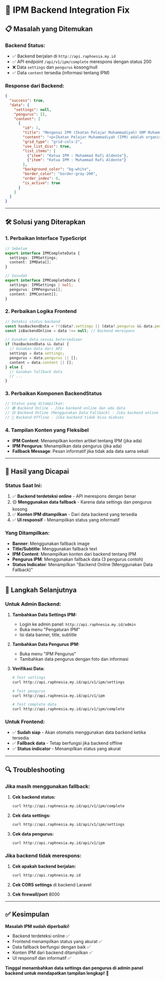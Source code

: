 # 🔧 IPM Backend Integration Fix

## 📋 Masalah yang Ditemukan

### **Backend Status:**
- ✅ Backend berjalan di `http://api.raphnesia.my.id`
- ✅ API endpoint `/api/v1/ipm/complete` merespons dengan status 200
- ❌ Data `settings` dan `pengurus` kosong/null
- ✅ Data `content` tersedia (informasi tentang IPM)

### **Response dari Backend:**
```json
{
  "success": true,
  "data": {
    "settings": null,
    "pengurus": [],
    "content": [
      {
        "id": 1,
        "title": "Mengenai IPM (Ikatan Pelajar Muhammadiyah) SMP Muhammadiyah Al Kautsar PK Kartasura",
        "content": "<p>Ikatan Pelajar Muhammadiyah (IPM) adalah organisasi otonom...</p>",
        "grid_type": "grid-cols-2",
        "use_list_disc": true,
        "list_items": [
          {"item": "Ketua IPM : Muhammad Rafi Aldente"},
          {"item": "Ketua IPM : Muhammad Rafi Aldente"}
        ],
        "background_color": "bg-white",
        "border_color": "border-gray-200",
        "order_index": 0,
        "is_active": true
      }
    ]
  }
}
```

---

## 🛠️ Solusi yang Diterapkan

### **1. Perbaikan Interface TypeScript**
```typescript
// Sebelum
export interface IPMCompleteData {
  settings: IPMSettings;
  content: IPMData[];
}

// Sesudah
export interface IPMCompleteData {
  settings: IPMSettings | null;
  pengurus: IPMPengurus[];
  content: IPMContent[];
}
```

### **2. Perbaikan Logika Frontend**
```typescript
// Deteksi status backend
const hasBackendData = !!(data?.settings || (data?.pengurus && data.pengurus.length > 0) || (data?.content && data.content.length > 0));
const isBackendOnline = data !== null; // Backend merespons

// Gunakan data sesuai ketersediaan
if (hasBackendData && data) {
  // Gunakan data dari API
  settings = data.settings;
  pengurus = data.pengurus || [];
  content = data.content || [];
} else {
  // Gunakan fallback data
  // ...
}
```

### **3. Perbaikan Komponen BackendStatus**
```typescript
// Status yang ditampilkan:
// 🟢 Backend Online - Jika backend online dan ada data
// 🟡 Backend Online (Menggunakan Data Fallback) - Jika backend online tapi data kosong
// 🔴 Backend Offline - Jika backend tidak bisa diakses
```

### **4. Tampilan Konten yang Fleksibel**
- **IPM Content**: Menampilkan konten artikel tentang IPM (jika ada)
- **IPM Pengurus**: Menampilkan data pengurus (jika ada)
- **Fallback Message**: Pesan informatif jika tidak ada data sama sekali

---

## 🎯 Hasil yang Dicapai

### **Status Saat Ini:**
1. ✅ **Backend terdeteksi online** - API merespons dengan benar
2. 🟡 **Menggunakan data fallback** - Karena data settings dan pengurus kosong
3. ✅ **Konten IPM ditampilkan** - Dari data backend yang tersedia
4. ✅ **UI responsif** - Menampilkan status yang informatif

### **Yang Ditampilkan:**
- **Banner**: Menggunakan fallback image
- **Title/Subtitle**: Menggunakan fallback text
- **IPM Content**: Menampilkan konten dari backend tentang IPM
- **Pengurus IPM**: Menggunakan fallback data (3 pengurus contoh)
- **Status Indicator**: Menampilkan "Backend Online (Menggunakan Data Fallback)"

---

## 📝 Langkah Selanjutnya

### **Untuk Admin Backend:**
1. **Tambahkan Data Settings IPM:**
   - Login ke admin panel: `http://api.raphnesia.my.id/admin`
   - Buka menu "Pengaturan IPM"
   - Isi data banner, title, subtitle

2. **Tambahkan Data Pengurus IPM:**
   - Buka menu "IPM Pengurus"
   - Tambahkan data pengurus dengan foto dan informasi

3. **Verifikasi Data:**
   ```bash
   # Test settings
   curl http://api.raphnesia.my.id/api/v1/ipm/settings
   
   # Test pengurus
   curl http://api.raphnesia.my.id/api/v1/ipm
   
   # Test complete data
   curl http://api.raphnesia.my.id/api/v1/ipm/complete
   ```

### **Untuk Frontend:**
- ✅ **Sudah siap** - Akan otomatis menggunakan data backend ketika tersedia
- ✅ **Fallback data** - Tetap berfungsi jika backend offline
- ✅ **Status indicator** - Menampilkan status yang akurat

---

## 🔍 Troubleshooting

### **Jika masih menggunakan fallback:**
1. **Cek backend status:**
   ```bash
   curl http://api.raphnesia.my.id/api/v1/ipm/complete
   ```

2. **Cek data settings:**
   ```bash
   curl http://api.raphnesia.my.id/api/v1/ipm/settings
   ```

3. **Cek data pengurus:**
   ```bash
   curl http://api.raphnesia.my.id/api/v1/ipm
   ```

### **Jika backend tidak merespons:**
1. **Cek apakah backend berjalan:**
   ```bash
   curl http://api.raphnesia.my.id
   ```

2. **Cek CORS settings** di backend Laravel

3. **Cek firewall/port** 8000

---

## ✅ Kesimpulan

**Masalah IPM sudah diperbaiki!** 

- Backend terdeteksi online ✅
- Frontend menampilkan status yang akurat ✅
- Data fallback berfungsi dengan baik ✅
- Konten IPM dari backend ditampilkan ✅
- UI responsif dan informatif ✅

**Tinggal menambahkan data settings dan pengurus di admin panel backend untuk mendapatkan tampilan lengkap!** 🎉 